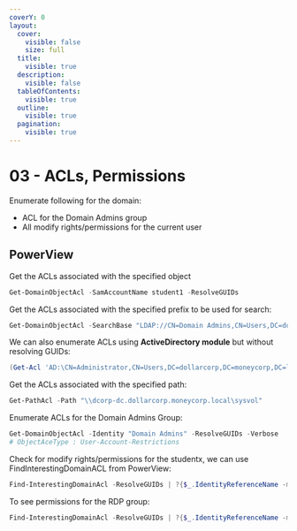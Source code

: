 ```yaml
---
coverY: 0
layout:
  cover:
    visible: false
    size: full
  title:
    visible: true
  description:
    visible: false
  tableOfContents:
    visible: true
  outline:
    visible: true
  pagination:
    visible: true
---
```


# 03 - ACLs, Permissions

Enumerate following for the domain:

* ACL for the Domain Admins group
* All modify rights/permissions for the current user

## PowerView

Get the ACLs associated with the specified object

```powershell
Get-DomainObjectAcl -SamAccountName student1 -ResolveGUIDs
```

Get the ACLs associated with the specified prefix to be used for search:

```powershell
Get-DomainObjectAcl -SearchBase "LDAP://CN=Domain Admins,CN=Users,DC=dollarcorp,DC=moneycorp,DC=local" -ResolveGUIDs -Verbose
```

We can also enumerate ACLs using **ActiveDirectory module** but without resolving GUIDs:

```powershell
(Get-Acl 'AD:\CN=Administrator,CN=Users,DC=dollarcorp,DC=moneycorp,DC=local').Access
```

Get the ACLs associated with the specified path:

```powershell
Get-PathAcl -Path "\\dcorp-dc.dollarcorp.moneycorp.local\sysvol"
```

Enumerate ACLs for the Domain Admins Group:

```powershell
Get-DomainObjectAcl -Identity "Domain Admins" -ResolveGUIDs -Verbose
# ObjectAceType : User-Account-Restrictions
```

Check for modify rights/permissions for the studentx, we can use FindInterestingDomainACL from PowerView:

```powershell
Find-InterestingDomainAcl -ResolveGUIDs | ?{$_.IdentityReferenceName -match "<student name>"}
```

To see permissions for the RDP group:

```powershell
Find-InterestingDomainAcl -ResolveGUIDs | ?{$_.IdentityReferenceName -match "RDPUsers"}
```

